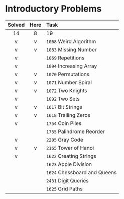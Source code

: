 # Introductory Problems

| Solved | Here | Task |
|:------:|:----:|:-----|
| 14     | 8    | 19   |
| v | v | `1068` Weird Algorithm
| v | v | `1083` Missing Number
| v |   | `1069` Repetitions
| v |   | `1094` Increasing Array
| v | v | `1070` Permutations
| v | v | `1071` Number Spiral
| v | v | `1072` Two Knights
| v |   | `1092` Two Sets
| v | v | `1617` Bit Strings
| v | v | `1618` Trailing Zeros
| v |   | `1754` Coin Piles
|   |   | `1755` Palindrome Reorder
| v |   | `2205` Gray Code
| v | v | `2165` Tower of Hanoi
| v |   | `1622` Creating Strings
|   |   | `1623` Apple Division
|   |   | `1624` Chessboard and Queens
|   |   | `2431` Digit Queries
|   |   | `1625` Grid Paths
